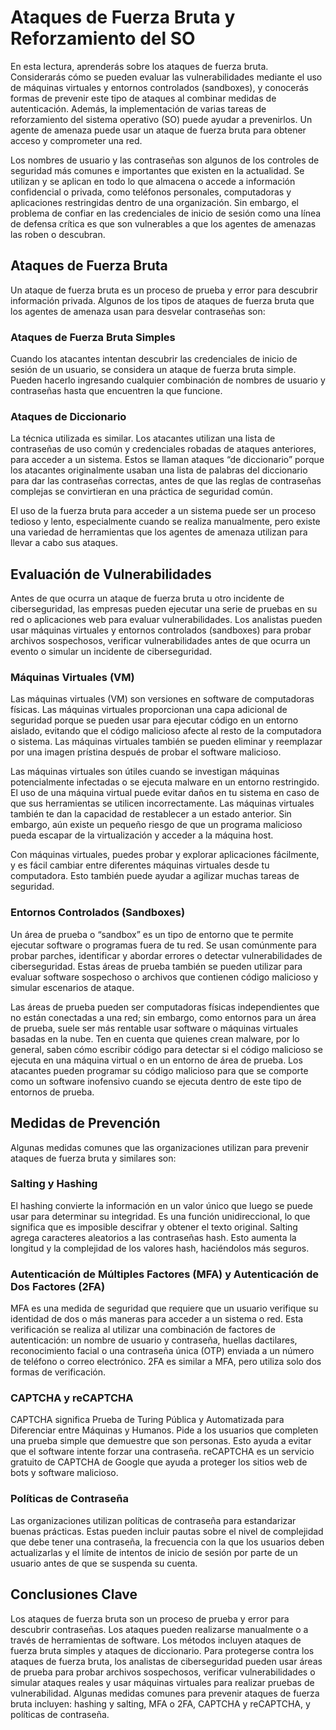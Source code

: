 # Ataques de Fuerza Bruta y Reforzamiento del SO

En esta lectura, aprenderás sobre los ataques de fuerza bruta. Considerarás cómo se pueden evaluar las vulnerabilidades mediante el uso de máquinas virtuales y entornos controlados (sandboxes), y conocerás formas de prevenir este tipo de ataques al combinar medidas de autenticación. Además, la implementación de varias tareas de reforzamiento del sistema operativo (SO) puede ayudar a prevenirlos. Un agente de amenaza puede usar un ataque de fuerza bruta para obtener acceso y comprometer una red.

Los nombres de usuario y las contraseñas son algunos de los controles de seguridad más comunes e importantes que existen en la actualidad. Se utilizan y se aplican en todo lo que almacena o accede a información confidencial o privada, como teléfonos personales, computadoras y aplicaciones restringidas dentro de una organización. Sin embargo, el problema de confiar en las credenciales de inicio de sesión como una línea de defensa crítica es que son vulnerables a que los agentes de amenazas las roben o descubran.

## Ataques de Fuerza Bruta

Un ataque de fuerza bruta es un proceso de prueba y error para descubrir información privada. Algunos de los tipos de ataques de fuerza bruta que los agentes de amenaza usan para desvelar contraseñas son:

### Ataques de Fuerza Bruta Simples

Cuando los atacantes intentan descubrir las credenciales de inicio de sesión de un usuario, se considera un ataque de fuerza bruta simple. Pueden hacerlo ingresando cualquier combinación de nombres de usuario y contraseñas hasta que encuentren la que funcione.

### Ataques de Diccionario

La técnica utilizada es similar. Los atacantes utilizan una lista de contraseñas de uso común y credenciales robadas de ataques anteriores, para acceder a un sistema. Estos se llaman ataques “de diccionario” porque los atacantes originalmente usaban una lista de palabras del diccionario para dar las contraseñas correctas, antes de que las reglas de contraseñas complejas se convirtieran en una práctica de seguridad común.

El uso de la fuerza bruta para acceder a un sistema puede ser un proceso tedioso y lento, especialmente cuando se realiza manualmente, pero existe una variedad de herramientas que los agentes de amenaza utilizan para llevar a cabo sus ataques.

## Evaluación de Vulnerabilidades

Antes de que ocurra un ataque de fuerza bruta u otro incidente de ciberseguridad, las empresas pueden ejecutar una serie de pruebas en su red o aplicaciones web para evaluar vulnerabilidades. Los analistas pueden usar máquinas virtuales y entornos controlados (sandboxes) para probar archivos sospechosos, verificar vulnerabilidades antes de que ocurra un evento o simular un incidente de ciberseguridad.

### Máquinas Virtuales (VM)

Las máquinas virtuales (VM) son versiones en software de computadoras físicas. Las máquinas virtuales proporcionan una capa adicional de seguridad porque se pueden usar para ejecutar código en un entorno aislado, evitando que el código malicioso afecte al resto de la computadora o sistema. Las máquinas virtuales también se pueden eliminar y reemplazar por una imagen prístina después de probar el software malicioso.

Las máquinas virtuales son útiles cuando se investigan máquinas potencialmente infectadas o se ejecuta malware en un entorno restringido. El uso de una máquina virtual puede evitar daños en tu sistema en caso de que sus herramientas se utilicen incorrectamente. Las máquinas virtuales también te dan la capacidad de restablecer a un estado anterior. Sin embargo, aún existe un pequeño riesgo de que un programa malicioso pueda escapar de la virtualización y acceder a la máquina host.

Con máquinas virtuales, puedes probar y explorar aplicaciones fácilmente, y es fácil cambiar entre diferentes máquinas virtuales desde tu computadora. Esto también puede ayudar a agilizar muchas tareas de seguridad.

### Entornos Controlados (Sandboxes)

Un área de prueba o “sandbox” es un tipo de entorno que te permite ejecutar software o programas fuera de tu red. Se usan comúnmente para probar parches, identificar y abordar errores o detectar vulnerabilidades de ciberseguridad. Estas áreas de prueba también se pueden utilizar para evaluar software sospechoso o archivos que contienen código malicioso y simular escenarios de ataque.

Las áreas de prueba pueden ser computadoras físicas independientes que no están conectadas a una red; sin embargo, como entornos para un área de prueba, suele ser más rentable usar software o máquinas virtuales basadas en la nube. Ten en cuenta que quienes crean malware, por lo general, saben cómo escribir código para detectar si el código malicioso se ejecuta en una máquina virtual o en un entorno de área de prueba. Los atacantes pueden programar su código malicioso para que se comporte como un software inofensivo cuando se ejecuta dentro de este tipo de entornos de prueba.

## Medidas de Prevención

Algunas medidas comunes que las organizaciones utilizan para prevenir ataques de fuerza bruta y similares son:

### Salting y Hashing

El hashing convierte la información en un valor único que luego se puede usar para determinar su integridad. Es una función unidireccional, lo que significa que es imposible descifrar y obtener el texto original. Salting agrega caracteres aleatorios a las contraseñas hash. Esto aumenta la longitud y la complejidad de los valores hash, haciéndolos más seguros.

### Autenticación de Múltiples Factores (MFA) y Autenticación de Dos Factores (2FA)

MFA es una medida de seguridad que requiere que un usuario verifique su identidad de dos o más maneras para acceder a un sistema o red. Esta verificación se realiza al utilizar una combinación de factores de autenticación: un nombre de usuario y contraseña, huellas dactilares, reconocimiento facial o una contraseña única (OTP) enviada a un número de teléfono o correo electrónico. 2FA es similar a MFA, pero utiliza solo dos formas de verificación.

### CAPTCHA y reCAPTCHA

CAPTCHA significa Prueba de Turing Pública y Automatizada para Diferenciar entre Máquinas y Humanos. Pide a los usuarios que completen una prueba simple que demuestre que son personas. Esto ayuda a evitar que el software intente forzar una contraseña. reCAPTCHA es un servicio gratuito de CAPTCHA de Google que ayuda a proteger los sitios web de bots y software malicioso.

### Políticas de Contraseña

Las organizaciones utilizan políticas de contraseña para estandarizar buenas prácticas. Estas pueden incluir pautas sobre el nivel de complejidad que debe tener una contraseña, la frecuencia con la que los usuarios deben actualizarlas y el límite de intentos de inicio de sesión por parte de un usuario antes de que se suspenda su cuenta.

## Conclusiones Clave

Los ataques de fuerza bruta son un proceso de prueba y error para descubrir contraseñas. Los ataques pueden realizarse manualmente o a través de herramientas de software. Los métodos incluyen ataques de fuerza bruta simples y ataques de diccionario. Para protegerse contra los ataques de fuerza bruta, los analistas de ciberseguridad pueden usar áreas de prueba para probar archivos sospechosos, verificar vulnerabilidades o simular ataques reales y usar máquinas virtuales para realizar pruebas de vulnerabilidad. Algunas medidas comunes para prevenir ataques de fuerza bruta incluyen: hashing y salting, MFA o 2FA, CAPTCHA y reCAPTCHA, y políticas de contraseña.
